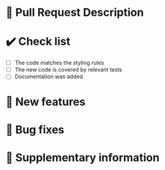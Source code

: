# 💬 Pull Request Description

<!-- Write a brief description of the contents of your pull request here, to help the reviewer(s) understand it. If the pull request was created as a result of an issue, mention it using the `#XX` command.. -->

# ✔️ Check list

<!-- Before you open the pull request, make sure the following requirements are met. -->

- [ ] The code matches the styling rules
- [ ] The new code is covered by relevant tests
- [ ] Documentation was added

# 🚀 New features

<!-- Make a comprehensive list of all the new features your pull request will bring. -->

# 🐞 Bug fixes

<!-- If your pull request fixed any bugs or problems in the code, list them here. -->

# 📣 Supplementary information

<!-- Use this section to include any other information you think might be relevant to whoever is reading the pull request. -->
